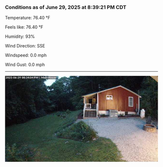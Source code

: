 ### Conditions as of June 29, 2025 at 8:39:21 PM CDT 

Temperature: 76.40 &deg;F

Feels like: 76.40 &deg;F

Humidity: 93%

Wind Direction: SSE

Windspeed: 0.0 mph

Wind Gust: 0.0 mph

---

<img src="./images/latest.jpeg"/>

